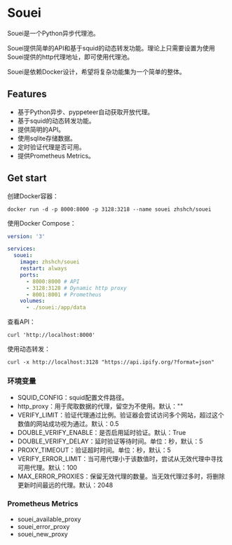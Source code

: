 # Souei
Souei是一个Python异步代理池。

Souei提供简单的API和基于squid的动态转发功能。理论上只需要设置为使用Souei提供的http代理地址，即可使用代理池。

Souei是依赖Docker设计，希望将复杂功能集为一个简单的整体。

## Features
* 基于Python异步、pyppeteer自动获取开放代理。
* 基于squid的动态转发功能。
* 提供简明的API。
* 使用sqlite存储数据。
* 定时验证代理是否可用。
* 提供Prometheus Metrics。

## Get start
创建Docker容器：
```shell
docker run -d -p 8000:8000 -p 3128:3218 --name souei zhshch/souei 
```

使用Docker Compose：
```yaml
version: '3'

services:
  souei:
    image: zhshch/souei
    restart: always
    ports:
      - 8000:8000 # API
      - 3128:3128 # Dynamic http proxy
      - 8001:8001 # Prometheus
    volumes:
      - ./souei:/app/data
```

查看API：
```shell
curl 'http://localhost:8000'
```

使用动态转发：
```shell
curl -x http://localhost:3128 "https://api.ipify.org/?format=json"
```

### 环境变量
* SQUID_CONFIG：squid配置文件路径。
* http_proxy：用于爬取数据的代理，留空为不使用。默认：""
* VERIFY_LIMIT：验证代理通过比例。验证器会尝试访问多个网站，超过这个数值的网站成功视为通过。默认：0.5
* DOUBLE_VERIFY_ENABLE：是否启用延时验证。默认：True
* DOUBLE_VERIFY_DELAY：延时验证等待时间。单位：秒，默认：5
* PROXY_TIMEOUT：验证超时时间。单位：秒，默认：5
* VERIFY_ERROR_LIMIT：当可用代理小于该数值时，尝试从无效代理中寻找可用代理。默认：100
* MAX_ERROR_PROXIES：保留无效代理的数量。当无效代理过多时，将删除更新时间最远的代理。默认：2048


### Prometheus Metrics
* souei_available_proxy
* souei_error_proxy
* souei_new_proxy